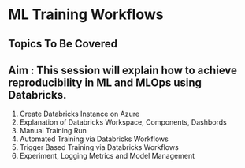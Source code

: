 # ML Training Workflows


## Topics To Be Covered

## Aim : This session will explain how to achieve reproducibility in ML and MLOps using Databricks. 

1. Create Databricks Instance on Azure 
2. Explanation of Databricks Workspace, Components, Dashbords
3. Manual Training Run
4. Automated Training via Databricks Workflows
5. Trigger Based Training via Databricks Workflows
6. Experiment, Logging Metrics and Model Management   

